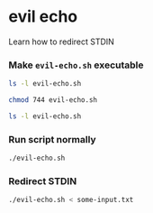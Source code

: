 # evil echo
Learn how to redirect STDIN

### Make `evil-echo.sh` executable
```sh
ls -l evil-echo.sh
```

```sh
chmod 744 evil-echo.sh
```

```sh
ls -l evil-echo.sh
```

### Run script normally
```sh
./evil-echo.sh
```

### Redirect STDIN
```sh
./evil-echo.sh < some-input.txt
```
